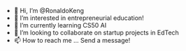 - 👋 Hi, I’m @RonaldoKeng
- 👀 I’m interested in entrepreneurial education!
- 🌱 I’m currently learning CS50 AI
- 💞️ I’m looking to collaborate on startup projects in EdTech
- 📫 How to reach me ... Send a message!

<!---
RonaldoKeng/RonaldoKeng is a ✨ special ✨ repository because its `README.md` (this file) appears on your GitHub profile.
You can click the Preview link to take a look at your changes.
--->
